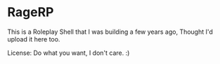 # RageRP
This is a Roleplay Shell that I was building a few years ago, Thought I'd upload it here too.

License:
Do what you want, I don't care. :)
